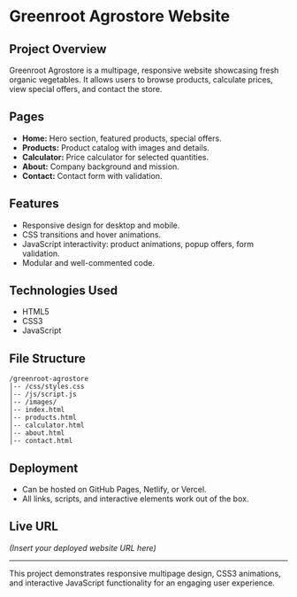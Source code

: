 # Greenroot Agrostore Website

## Project Overview

Greenroot Agrostore is a multipage, responsive website showcasing fresh organic vegetables. It allows users to browse products, calculate prices, view special offers, and contact the store.

## Pages

* **Home:** Hero section, featured products, special offers.
* **Products:** Product catalog with images and details.
* **Calculator:** Price calculator for selected quantities.
* **About:** Company background and mission.
* **Contact:** Contact form with validation.

## Features

* Responsive design for desktop and mobile.
* CSS transitions and hover animations.
* JavaScript interactivity: product animations, popup offers, form validation.
* Modular and well-commented code.

## Technologies Used

* HTML5
* CSS3
* JavaScript

## File Structure

```
/greenroot-agrostore
│-- /css/styles.css
│-- /js/script.js
│-- /images/
│-- index.html
│-- products.html
│-- calculator.html
│-- about.html
│-- contact.html
```

## Deployment

* Can be hosted on GitHub Pages, Netlify, or Vercel.
* All links, scripts, and interactive elements work out of the box.

## Live URL

*(Insert your deployed website URL here)*

---

This project demonstrates responsive multipage design, CSS3 animations, and interactive JavaScript functionality for an engaging user experience.

